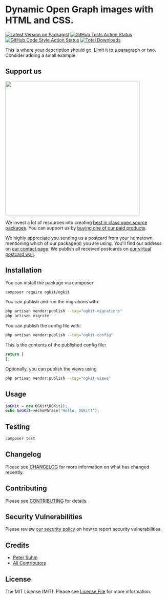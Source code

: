 # Dynamic Open Graph images with HTML and CSS.

[![Latest Version on Packagist](https://img.shields.io/packagist/v/ogkit/ogkit.svg?style=flat-square)](https://packagist.org/packages/ogkit/ogkit)
[![GitHub Tests Action Status](https://img.shields.io/github/actions/workflow/status/ogkit/ogkit/run-tests.yml?branch=main&label=tests&style=flat-square)](https://github.com/ogkit/ogkit/actions?query=workflow%3Arun-tests+branch%3Amain)
[![GitHub Code Style Action Status](https://img.shields.io/github/actions/workflow/status/ogkit/ogkit/fix-php-code-style-issues.yml?branch=main&label=code%20style&style=flat-square)](https://github.com/ogkit/ogkit/actions?query=workflow%3A"Fix+PHP+code+style+issues"+branch%3Amain)
[![Total Downloads](https://img.shields.io/packagist/dt/ogkit/ogkit.svg?style=flat-square)](https://packagist.org/packages/ogkit/ogkit)

This is where your description should go. Limit it to a paragraph or two. Consider adding a small example.

## Support us

[<img src="https://github-ads.s3.eu-central-1.amazonaws.com/ogkit.jpg?t=1" width="419px" />](https://spatie.be/github-ad-click/ogkit)

We invest a lot of resources into creating [best in class open source packages](https://spatie.be/open-source). You can support us by [buying one of our paid products](https://spatie.be/open-source/support-us).

We highly appreciate you sending us a postcard from your hometown, mentioning which of our package(s) you are using. You'll find our address on [our contact page](https://spatie.be/about-us). We publish all received postcards on [our virtual postcard wall](https://spatie.be/open-source/postcards).

## Installation

You can install the package via composer:

```bash
composer require ogkit/ogkit
```

You can publish and run the migrations with:

```bash
php artisan vendor:publish --tag="ogkit-migrations"
php artisan migrate
```

You can publish the config file with:

```bash
php artisan vendor:publish --tag="ogkit-config"
```

This is the contents of the published config file:

```php
return [
];
```

Optionally, you can publish the views using

```bash
php artisan vendor:publish --tag="ogkit-views"
```

## Usage

```php
$oGKit = new OGKit\OGKit();
echo $oGKit->echoPhrase('Hello, OGKit!');
```

## Testing

```bash
composer test
```

## Changelog

Please see [CHANGELOG](CHANGELOG.md) for more information on what has changed recently.

## Contributing

Please see [CONTRIBUTING](CONTRIBUTING.md) for details.

## Security Vulnerabilities

Please review [our security policy](../../security/policy) on how to report security vulnerabilities.

## Credits

- [Peter Suhm](https://github.com/petersuhm)
- [All Contributors](../../contributors)

## License

The MIT License (MIT). Please see [License File](LICENSE.md) for more information.
